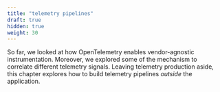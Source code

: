 ```yaml
---
title: "telemetry pipelines"
draft: true
hidden: true
weight: 30
---
```


So far, we looked at how OpenTelemetry enables vendor-agnostic instrumentation.
Moreover, we explored some of the mechanism to correlate different telemetry signals.
Leaving telemetry production aside, this chapter explores how to build telemetry pipelines *outside* the application.